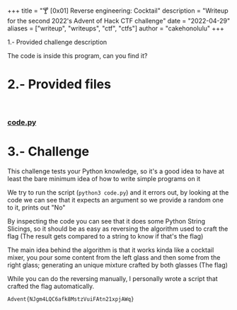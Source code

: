 +++
title = "🍸 [0x01] Reverse engineering: Cocktail"
description = "Writeup for the second 2022's Advent of Hack CTF challenge"
date = "2022-04-29"
aliases = ["writeup", "writeups", "ctf", "ctfs"]
author = "cakehonolulu"
+++

1.- Provided challenge description
<br>

The code is inside this program, can you find it?

# 2.- Provided files
<br>
<h3 style="color:lightblue">

<a href="https://raw.githubusercontent.com/cakehonolulu/HackUPC/main/2022/AdventOfHackUPC/CKT/code.py">code.py</a>


# 3.- Challenge


This challenge tests your Python knowledge, so it's a good idea to have at least the bare minimum idea of how to write simple programs on it


We try to run the script (<code>python3 code.py</code>) and it errors out, by looking at the code we can see that it expects an argument
so we provide a random one to it, prints out "No"


By inspecting the code you can see that it does some Python String Slicings, so it should be as easy as reversing the algorithm used to craft the flag (The result gets compared to a string to know if that's the flag)

The main idea behind the algorithm is that it works kinda like a cocktail mixer, you pour some content from the left glass and then some from the right glass; generating an unique mixture crafted by both glasses (The flag)

While you can do the reversing manually, I personally wrote a script that crafted the flag automatically.

<code>Advent{NJgm4LQC6afk8MstzVuiFAtn21xpjAWq}</code>

